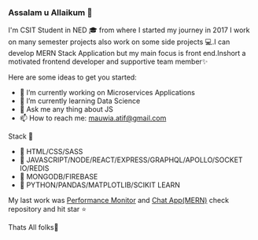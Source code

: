 ### Assalam u Allaikum 👋
  I'm  CSIT Student in NED 🎓 from where I started my journey in 2017 I work on many semester projects also work on some side projects 💻.I can develop MERN Stack           Application but my main focus is  front end.Inshort a motivated frontend  developer and supportive team member✨

Here are some ideas to get you started:

- 🔭 I’m currently working on Microservices Applications
- 🌱 I’m currently learning Data Science
- 💬 Ask me any thing about JS
- 📫 How to reach me: mauwia.atif@gmail.com

Stack 📘

- 📌 HTML/CSS/SASS
- 📌 JAVASCRIPT/NODE/REACT/EXPRESS/GRAPHQL/APOLLO/SOCKET IO/REDIS
- 📌 MONGODB/FIREBASE
- 📌 PYTHON/PANDAS/MATPLOTLIB/SCIKIT LEARN 

My last work was [Performance Monitor](https://github.com/mauwia/Perfomance-Monitor) and [Chat App(MERN)](https://github.com/mauwia/MERN-CHAT-APP) check repository and hit star ⭐

Thats All folks🙌

